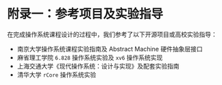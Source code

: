 # 附录一：参考项目及实验指导

在完成操作系统课程设计的过程中，我们参考了以下开源项目或高校实验指导：

- 南京大学操作系统课程实验指南及 Abstract Machine 硬件抽象层接口
- 麻省理工学院 `6.828` 操作系统实验及 `xv6` 操作系统实现
- 上海交通大学《现代操作系统：设计与实现》及配套实验指南
- 清华大学 `rCore` 操作系统实验

